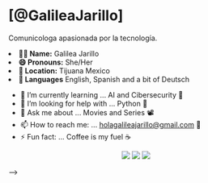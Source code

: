 # [@GalileaJarillo] 

Comunicologa apasionada por la tecnología. 
<li> <b> 👩‍💻 Name:</b> Galilea Jarillo </li>
<li> <b> 😄 Pronouns:</b> She/Her </li>
<li> <b> 📍 Location:</b> Tijuana Mexico </li>
<li> <b> 💬 Languages</b> English, Spanish and a bit of Deutsch </li>


- 🌱 I’m currently learning ... AI and Cibersecurity 🤖
- 🤔 I’m looking for help with ... Python 🐍
- 💬 Ask me about ... Movies and Series 📽️
- 📫 How to reach me: ... holagalileajarillo@gmail.com 📩
- ⚡ Fun fact: ... Coffee is my fuel ☕


<div align="center">
  <a href="https://www.instagram.com/gali.jpg/" target="_blank"><img src="https://img.shields.io/badge/-Instagram-%23E4405F?style=for-the-badge&logo=instagram&logoColor=white" target="_blank"></a>
  <a href="[https://www.linkedin.com/in/galileajar/]" target="_blank"><img src="https://img.shields.io/badge/-LinkedIn-%230077B5?style=for-the-badge&logo=linkedin&logoColor=white" target="_blank"></a> 
  <a href="mailto:holagalileajarillo@gmail.com"><img src="https://img.shields.io/badge/-Gmail-%23333?style=for-the-badge&logo=gmail&logoColor=white&color=red" target="_blank"></a>
 
</div>

-->
